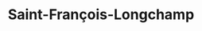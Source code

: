 ---
title: Saint-François-Longchamp
url: /saint-francois-longchamp/
latitude: 45.421
longitude: 6.364
---